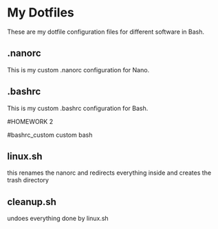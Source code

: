 # My Dotfiles
These are my dotfile configuration files for different software in Bash.
## .nanorc
This is my custom .nanorc configuration for Nano.
## .bashrc
This is my custom .bashrc configuration for Bash.

#HOMEWORK 2

#bashrc_custom
custom bash

## linux.sh
this renames the nanorc and redirects everything inside and creates the trash directory

## cleanup.sh
undoes everything done by linux.sh

